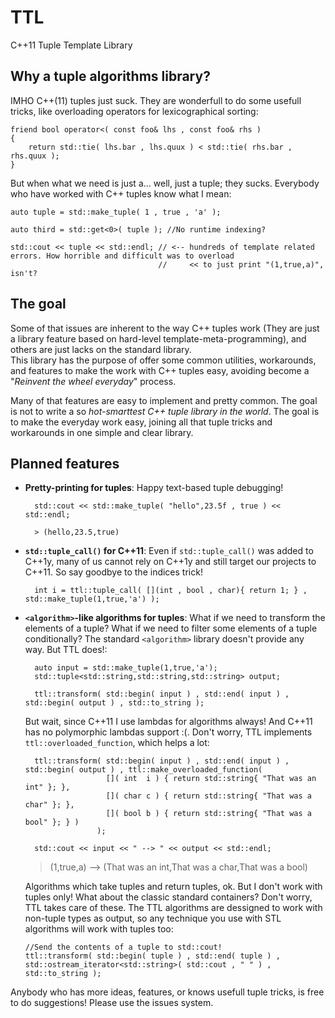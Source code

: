 TTL
===

C++11 Tuple Template Library


## Why a tuple algorithms library?

IMHO C++(11) tuples just suck. They are wonderfull to do some usefull tricks, like overloading operators for lexicographical sorting:

    friend bool operator<( const foo& lhs , const foo& rhs )
    {
        return std::tie( lhs.bar , lhs.quux ) < std::tie( rhs.bar , rhs.quux );
    }
    
But when what we need is just a... well, just a tuple; they sucks. Everybody who have worked with C++ tuples know what I mean:

    auto tuple = std::make_tuple( 1 , true , 'a' );

    auto third = std::get<0>( tuple ); //No runtime indexing?
    
    std::cout << tuple << std::endl; // <-- hundreds of template related errors. How horrible and difficult was to overload
                                     //     << to just print "(1,true,a)", isn't?
                                     

## The goal

Some of that issues are inherent to the way C++ tuples work (They are just a library feature based on hard-level template-meta-programming), and others are just lacks on the standard library.  
This library has the purpose of offer some common utilities, workarounds, and features to make the work with C++ tuples easy, avoiding become a "*Reinvent the wheel everyday*" process.  

Many of that features are easy to implement and pretty common. The goal is not to write a so *hot-smarttest C++ tuple library in the world*. The goal is to make the everyday work easy, joining all that tuple tricks and workarounds in one simple and clear library.

## Planned features  

 - **Pretty-printing for tuples**: Happy text-based tuple debugging!
         
         std::cout << std::make_tuple( "hello",23.5f , true ) << std::endl;
         
         > (hello,23.5,true)

 - **`std::tuple_call()` for C++11**: Even if `std::tuple_call()` was added to C++1y, many of us cannot rely on C++1y and still target our projects to C++11. So say goodbye to the indices trick!
 
         int i = ttl::tuple_call( [](int , bool , char){ return 1; } , std::make_tuple(1,true,'a') );
         
    
 - **`<algorithm>`-like algorithms for tuples**: What if we need to transform the elements of a tuple? What if we need to filter some elements of a tuple conditionally? The standard `<algorithm>` library doesn't provide any way. But TTL does!:
 
         auto input = std::make_tuple(1,true,'a');
         std::tuple<std::string,std::string,std::string> output;
         
         ttl::transform( std::begin( input ) , std::end( input ) , std::begin( output ) , std::to_string );
 
   But wait, since C++11 I use lambdas for algorithms always! And C++11 has no polymorphic lambdas support :(. Don't worry, TTL implements `ttl::overloaded_function`, which
   helps a lot:

         ttl::transform( std::begin( input ) , std::end( input ) , std::begin( output ) , ttl::make_overloaded_function(
                         []( int  i ) { return std::string{ "That was an int" }; },
                         []( char c ) { return std::string{ "That was a char" }; },
                         []( bool b ) { return std::string{ "That was a bool" }; } )
                       );

         std::cout << input << " --> " << output << std::endl;


   > (1,true,a) --> (That was an int,That was a char,That was a bool)
   
   Algorithms which take tuples and return tuples, ok. But I don't work with tuples only! What about the classic standard containers?
   Don't worry, TTL takes care of these. The TTL algorithms are dessigned to work with non-tuple types as output, so any
   technique you use with STL algorithms will work with tuples too:

       //Send the contents of a tuple to std::cout!
       ttl::transform( std::begin( tuple ) , std::end( tuple ) , std::ostream_iterator<std::string>( std::cout , " " ) , std::to_string );


Anybody who has more ideas, features, or knows usefull tuple tricks, is free to do suggestions! Please use the issues system.  
